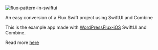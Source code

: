 ![flux-pattern-in-swiftui](https://swiftandpizza.com/wp-content/uploads/2020/01/Github-02_sap_featured_image_flux-swiftui.jpg)

An easy conversion of a Flux Swift project using SwiftUI and Combine

This is the example app made with [WordPressFlux-iOS](https://github.com/wordpress-mobile/WordPressFlux-iOS) SwiftUI and Combine.

Read more [here](https://swiftandpizza.com/flux-in-swift/)
